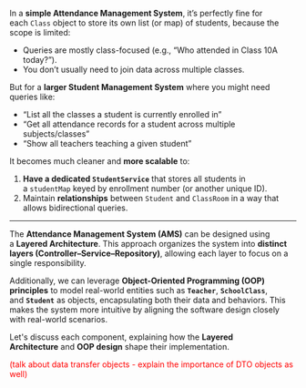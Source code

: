 
In a **simple Attendance Management System**, it’s perfectly fine for each `Class` object to store its own list (or map) of students, because the scope is limited:

- Queries are mostly class-focused (e.g., “Who attended in Class 10A today?”).
- You don’t usually need to join data across multiple classes.

But for a **larger Student Management System** where you might need queries like:

- “List all the classes a student is currently enrolled in”
- “Get all attendance records for a student across multiple subjects/classes”
- “Show all teachers teaching a given student”

It becomes much cleaner and **more scalable** to:

1. **Have a dedicated `StudentService`** that stores all students in a `studentMap` keyed by enrollment number (or another unique ID).
2. Maintain **relationships** between `Student` and `ClassRoom` in a way that allows bidirectional queries.

---

The **Attendance Management System (AMS)** can be designed using a **Layered Architecture**. This approach organizes the system into **distinct layers (Controller–Service–Repository)**, allowing each layer to focus on a single responsibility.

Additionally, we can leverage **Object-Oriented Programming (OOP) principles** to model real-world entities such as **`Teacher`**, **`SchoolClass`**, and **`Student`** as objects, encapsulating both their data and behaviors. This makes the system more intuitive by aligning the software design closely with real-world scenarios.

Let's discuss each component, explaining how the **Layered Architecture** and **OOP design** shape their implementation.

<span style="color:red;">(talk about data transfer objects - explain the importance of DTO objects as well)</span>